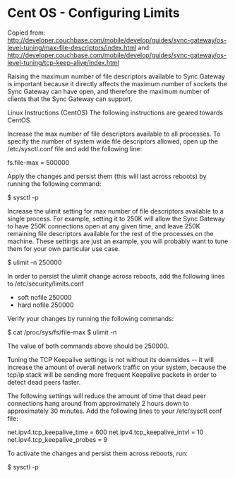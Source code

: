 # Cent OS - Configuring Limits

Copied from: http://developer.couchbase.com/mobile/develop/guides/sync-gateway/os-level-tuning/max-file-descriptors/index.html
and: http://developer.couchbase.com/mobile/develop/guides/sync-gateway/os-level-tuning/tcp-keep-alive/index.html

Raising the maximum number of file descriptors available to Sync Gateway is important because it directly affects the maximum number of sockets the Sync Gateway can have open, and therefore the maximum number of clients that the Sync Gateway can support.

Linux Instructions (CentOS)
The following instructions are geared towards CentOS.

Increase the max number of file descriptors available to all processes. To specify the number of system wide file descriptors allowed, open up the /etc/sysctl.conf file and add the following line:

fs.file-max = 500000
         
Apply the changes and persist them (this will last across reboots) by running the following command:

$ sysctl -p
         
Increase the ulimit setting for max number of file descriptors available to a single process. For example, setting it to 250K will allow the Sync Gateway to have 250K connections open at any given time, and leave 250K remaining file descriptors available for the rest of the processes on the machine. These settings are just an example, you will probably want to tune them for your own particular use case.

$ ulimit -n 250000
           
In order to persist the ulimit change across reboots, add the following lines to /etc/security/limits.conf

* soft nofile 250000
* hard nofile 250000
           
Verify your changes by running the following commands:

$ cat /proc/sys/fs/file-max
$ ulimit -n 
           
The value of both commands above should be 250000.







Tuning the TCP Keepalive settings is not without its downsides -- it will increase the amount of overall network traffic on your system, because the tcp/ip stack will be sending more frequent Keepalive packets in order to detect dead peers faster.

The following settings will reduce the amount of time that dead peer connections hang around from approximately 2 hours down to approximately 30 minutes. Add the following lines to your /etc/sysctl.conf file:

net.ipv4.tcp_keepalive_time = 600
net.ipv4.tcp_keepalive_intvl = 10
net.ipv4.tcp_keepalive_probes = 9
           
           
To activate the changes and persist them across reboots, run:

$ sysctl -p

